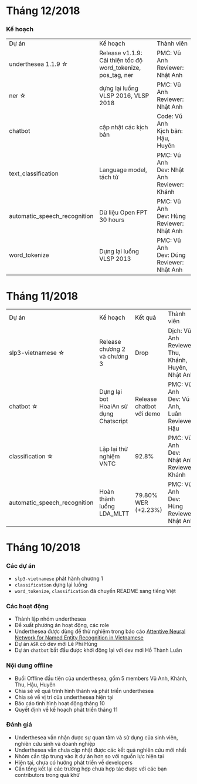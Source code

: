 # Tháng 12/2018

### Kế hoạch

<table>
<tr>
  <td>Dự án</td>
  <td>Kế hoạch</td>
  <td>Thành viên</td>
</tr>
<tr>
  <td>underthesea 1.1.9 ☆</td>
  <td>Release v1.1.9:<br>Cải thiện tốc độ word_tokenize, pos_tag, ner</td>
  <td>PMC: Vũ Anh<br>Reviewer: Nhật Anh</td>
</tr>
<tr>
  <td>ner ☆</td>
  <td>dựng lại luồng VLSP 2016, VLSP 2018</td>
  <td>PMC: Vũ Anh<br>Reviewer: Nhật Anh</td>
</tr>
<tr>
  <td>chatbot</td>
  <td>cập nhật các kịch bản</td>
  <td>Code: Vũ Anh<br>Kịch bản: Hậu, Huyên</td>
</tr>
<tr>
  <td>text_classification</td>
  <td>Language model, tách từ</td>
  <td>PMC: Vũ Anh<br>Dev: Nhật Anh<br>Reviewer: Khánh</td>
</tr>
<tr>
  <td>automatic_speech_recognition</td>
  <td>Dữ liệu Open FPT 30 hours</td>
  <td>PMC: Vũ Anh<br>Dev: Hùng<br>Reviewer: Nhật Anh</td>
</tr>
<tr>
  <td>word_tokenize</td>
  <td>Dựng lại luồng VLSP 2013</td>
  <td>PMC: Vũ Anh<br>Dev: Dũng<br>Reviewer: Nhật Anh</td>
</tr>
</table>

# Tháng 11/2018

<table>
<tr>
  <td>Dự án</td>
  <td>Kế hoạch</td>
  <td>Kết quả</td>
  <td>Thành viên</td>
</tr>
<tr>
  <td>slp3-vietnamese ☆</td>
  <td>Release chương 2 và chương 3</td>
  <td>Drop</td>
  <td>Dịch: Vũ Anh<br>Reviewer: Thu, Khánh, Huyên, Nhật Anh</td>
</tr>
<tr>
  <td>chatbot ☆</td>
  <td>Dựng lại bot HoaiAn sử dụng Chatscript</td>
  <td>Release chatbot với demo</td>
  <td>PMC: Vũ Anh<br>Dev: Vũ Anh, Luân<br>Reviewer: Hậu</td>
</tr>
<tr>
  <td>classification ☆</td>
  <td>Lặp lại thử nghiệm VNTC</td>
  <td>92.8%</td>
  <td>PMC: Vũ Anh<br>Dev: Nhật Anh<br>Reviewer: Khánh</td>
</tr>
<tr>
  <td>automatic_speech_recognition</td>
  <td>Hoàn thành luồng LDA_MLTT</td>
  <td>79.80% WER (+2.23%)</td>
  <td>PMC: Vũ Anh<br>Dev: Hùng<br>Reviewer: Nhật Anh</td>
</tr>
</table>

# Tháng 10/2018

### Các dự án 

* `slp3-vietnamese` phát hành chương 1
* `classification` dựng lại luồng
* `word_tokenize`, `classification` đã chuyển README sang tiếng Việt 

### Các hoạt động

* Thành lập nhóm underthesea
* Đề xuất phương án hoạt động, các role
* Underthesea được dùng để thử nghiệm trong báo cáo [
Attentive Neural Network for Named Entity Recognition in Vietnamese](https://arxiv.org/pdf/1810.13097.pdf)
* Dự án `ASR` có dev mới Lê Phi Hùng
* Dự án `chatbot` bắt đầu được khởi động lại với dev mới Hồ Thành Luân

### Nội dung offline

* Buổi Offline đầu tiên của underthesea, gồm 5 members Vũ Anh, Khánh, Thu, Hậu, Huyên
* Chia sẻ về quá trình hình thành và phát triển underthesea
* Chia sẻ về vị trí của underthesea hiện tại
* Báo cáo tình hình hoạt động tháng 10
* Quyết định về kế hoạch phát triển tháng 11

### Đánh giá

* Underthesea vẫn nhận được sự quan tâm và sử dụng của sinh viên, nghiên cứu sinh và doanh nghiệp
* Underthesea vẫn chưa cập nhật được các kết quả nghiên cứu mới nhất
* Nhóm cần tập trung vào ít dự án hơn so với nguồn lực hiện tại
* Hiện tại, chưa có hướng phát triển về developers
* Cần tổng kết lại các trường hợp chưa hợp tác được với các bạn contributors trong quá khứ

